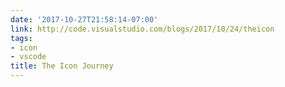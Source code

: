 ```yaml
---
date: '2017-10-27T21:58:14-07:00'
link: http://code.visualstudio.com/blogs/2017/10/24/theicon
tags:
- icon
- vscode
title: The Icon Journey
---
```

